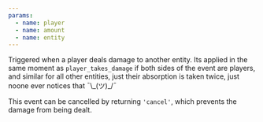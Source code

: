 ```yaml
---
params:
  - name: player
  - name: amount
  - name: entity
---
```


Triggered when a player deals damage to another entity. Its applied in the same
moment as `player_takes_damage` if both sides of the event are players, and
similar for all other entities, just their absorption is taken twice, just noone
ever notices that ¯\\\_(ツ)\_/¯

This event can be cancelled by returning `'cancel'`, which prevents the damage
from being dealt.
